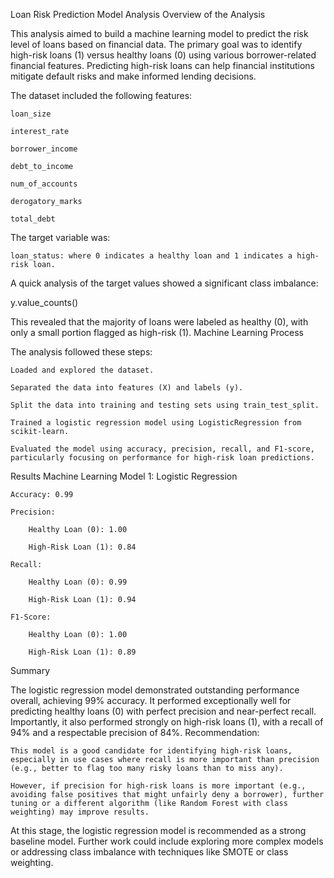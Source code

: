 Loan Risk Prediction Model Analysis
Overview of the Analysis

This analysis aimed to build a machine learning model to predict the risk level of loans based on financial data. The primary goal was to identify high-risk loans (1) versus healthy loans (0) using various borrower-related financial features. Predicting high-risk loans can help financial institutions mitigate default risks and make informed lending decisions.

The dataset included the following features:

    loan_size

    interest_rate

    borrower_income

    debt_to_income

    num_of_accounts

    derogatory_marks

    total_debt

The target variable was:

    loan_status: where 0 indicates a healthy loan and 1 indicates a high-risk loan.

A quick analysis of the target values showed a significant class imbalance:

y.value_counts()

This revealed that the majority of loans were labeled as healthy (0), with only a small portion flagged as high-risk (1).
Machine Learning Process

The analysis followed these steps:

    Loaded and explored the dataset.

    Separated the data into features (X) and labels (y).

    Split the data into training and testing sets using train_test_split.

    Trained a logistic regression model using LogisticRegression from scikit-learn.

    Evaluated the model using accuracy, precision, recall, and F1-score, particularly focusing on performance for high-risk loan predictions.

Results
Machine Learning Model 1: Logistic Regression

    Accuracy: 0.99

    Precision:

        Healthy Loan (0): 1.00

        High-Risk Loan (1): 0.84

    Recall:

        Healthy Loan (0): 0.99

        High-Risk Loan (1): 0.94

    F1-Score:

        Healthy Loan (0): 1.00

        High-Risk Loan (1): 0.89

Summary

The logistic regression model demonstrated outstanding performance overall, achieving 99% accuracy. It performed exceptionally well for predicting healthy loans (0) with perfect precision and near-perfect recall. Importantly, it also performed strongly on high-risk loans (1), with a recall of 94% and a respectable precision of 84%.
Recommendation:

    This model is a good candidate for identifying high-risk loans, especially in use cases where recall is more important than precision (e.g., better to flag too many risky loans than to miss any).

    However, if precision for high-risk loans is more important (e.g., avoiding false positives that might unfairly deny a borrower), further tuning or a different algorithm (like Random Forest with class weighting) may improve results.

At this stage, the logistic regression model is recommended as a strong baseline model. Further work could include exploring more complex models or addressing class imbalance with techniques like SMOTE or class weighting.